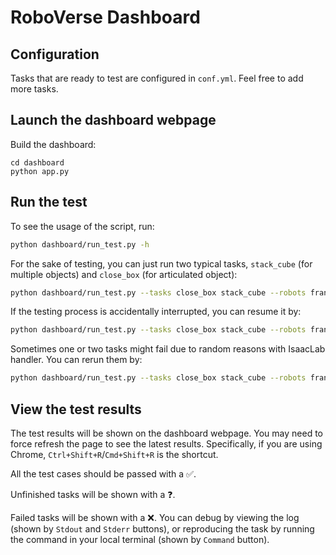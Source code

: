 # RoboVerse Dashboard

## Configuration

Tasks that are ready to test are configured in `conf.yml`. Feel free to add more tasks.

## Launch the dashboard webpage

Build the dashboard:
```
cd dashboard
python app.py
```

## Run the test

To see the usage of the script, run:
```bash
python dashboard/run_test.py -h
```

For the sake of testing, you can just run two typical tasks, `stack_cube` (for multiple objects) and `close_box` (for articulated object):

```bash
python dashboard/run_test.py --tasks close_box stack_cube --robots franka --run-all
```

If the testing process is accidentally interrupted, you can resume it by:
```bash
python dashboard/run_test.py --tasks close_box stack_cube --robots franka --run-unfinished
```

Sometimes one or two tasks might fail due to random reasons with IsaacLab handler. You can rerun them by:
```bash
python dashboard/run_test.py --tasks close_box stack_cube --robots franka --run-failed --sims isaaclab
```

## View the test results
The test results will be shown on the dashboard webpage. You may need to force refresh the page to see the latest results. Specifically, if you are using Chrome, `Ctrl+Shift+R`/`Cmd+Shift+R` is the shortcut.

All the test cases should be passed with a ✅.

Unfinished tasks will be shown with a ❓.

Failed tasks will be shown with a ❌. You can debug by viewing the log (shown by `Stdout` and `Stderr` buttons), or reproducing the task by running the command in your local terminal (shown by `Command` button).
